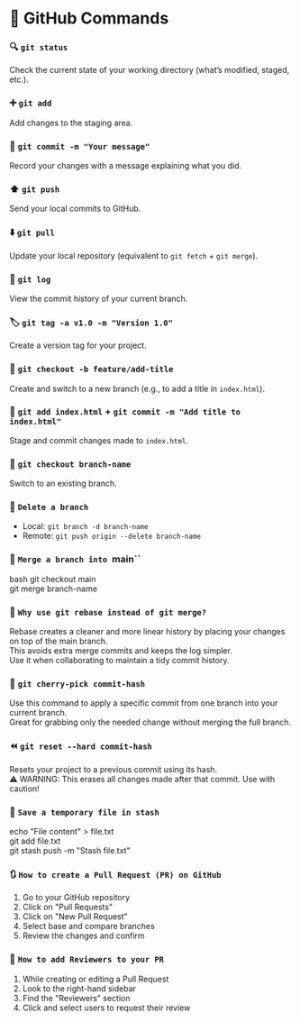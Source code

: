 # 🚀 GitHub Commands 

### 🔍 `git status`  
Check the current state of your working directory (what’s modified, staged, etc.).

### ➕ `git add`  
Add changes to the staging area.

### 💬 `git commit -m "Your message"`  
Record your changes with a message explaining what you did.

### ⬆️ `git push`  
Send your local commits to GitHub.

### ⬇️ `git pull`  
Update your local repository (equivalent to `git fetch` + `git merge`).

### 📜 `git log`  
View the commit history of your current branch.

### 🏷️ `git tag -a v1.0 -m "Version 1.0"`  
Create a version tag for your project.

### 🌿 `git checkout -b feature/add-title`  
Create and switch to a new branch (e.g., to add a title in `index.html`).

### 📝 `git add index.html` + `git commit -m "Add title to index.html"`  
Stage and commit changes made to `index.html`.

### 🔁 `git checkout branch-name`  
Switch to an existing branch.

### 🧹 `Delete a branch` 
- Local: `git branch -d branch-name`  
- Remote: `git push origin --delete branch-name`

### 🔀 `Merge a branch into `main``
bash
git checkout main  
git merge branch-name

### 🧠 `Why use git rebase instead of git merge?`  
Rebase creates a cleaner and more linear history by placing your changes on top of the main branch.  
This avoids extra merge commits and keeps the log simpler.  
Use it when collaborating to maintain a tidy commit history.

### 🍒 `git cherry-pick commit-hash`  
Use this command to apply a specific commit from one branch into your current branch.  
Great for grabbing only the needed change without merging the full branch.

### ⏪ `git reset --hard commit-hash`  
Resets your project to a previous commit using its hash.  
⚠️ WARNING: This erases all changes made after that commit. Use with caution!

### 🧾 `Save a temporary file in stash`  
  echo "File content" > file.txt  
  git add file.txt  
  git stash push -m "Stash file.txt"

### 🔃 `How to create a Pull Request (PR) on GitHub`  
1. Go to your GitHub repository  
2. Click on "Pull Requests"  
3. Click on "New Pull Request"  
4. Select base and compare branches  
5. Review the changes and confirm

### 👥 `How to add Reviewers to your PR`  
1. While creating or editing a Pull Request  
2. Look to the right-hand sidebar  
3. Find the "Reviewers" section  
4. Click and select users to request their review
```
